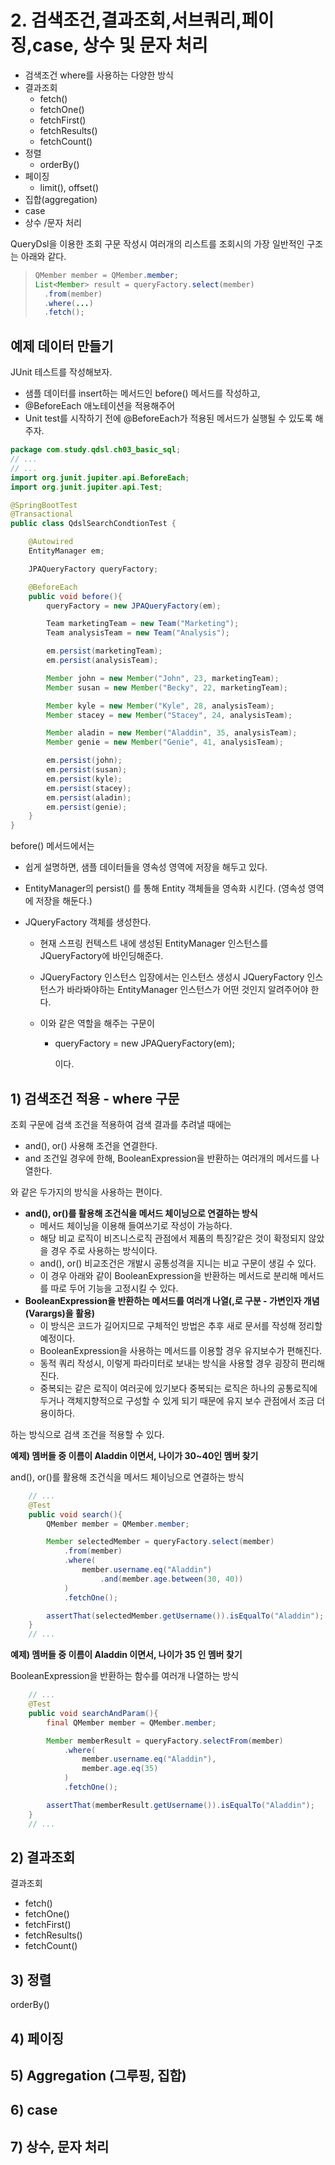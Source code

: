 # 2. 검색조건,결과조회,서브쿼리,페이징,case, 상수 및 문자 처리



- 검색조건 where를 사용하는 다양한 방식
- 결과조회
  - fetch()
  - fetchOne()
  - fetchFirst()
  - fetchResults()
  - fetchCount()
- 정렬
  - orderBy()
- 페이징
  - limit(), offset()
- 집합(aggregation)
- case
- 상수 /문자 처리



QueryDsl을 이용한 조회 구문 작성시 여러개의 리스트를 조회시의 가장 일반적인 구조는 아래와 같다.

> ```java
> QMember member = QMember.member;
> List<Member> result = queryFactory.select(member)
>   .from(member)
>   .where(...)
>   .fetch();
> ```



## 예제 데이터 만들기

JUnit 테스트를 작성해보자. 

- 샘플 데이터를 insert하는 메서드인 before() 메서드를 작성하고, 
- @BeforeEach 애노테이션을 적용해주어 
- Unit test를 시작하기 전에 @BeforeEach가 적용된 메서드가 실행될 수 있도록 해주자.  



```java
package com.study.qdsl.ch03_basic_sql;
// ...
// ...
import org.junit.jupiter.api.BeforeEach;
import org.junit.jupiter.api.Test;

@SpringBootTest
@Transactional
public class QdslSearchCondtionTest {

	@Autowired
	EntityManager em;

	JPAQueryFactory queryFactory;

	@BeforeEach
	public void before(){
		queryFactory = new JPAQueryFactory(em);

		Team marketingTeam = new Team("Marketing");
		Team analysisTeam = new Team("Analysis");

		em.persist(marketingTeam);
		em.persist(analysisTeam);

		Member john = new Member("John", 23, marketingTeam);
		Member susan = new Member("Becky", 22, marketingTeam);

		Member kyle = new Member("Kyle", 28, analysisTeam);
		Member stacey = new Member("Stacey", 24, analysisTeam);

		Member aladin = new Member("Aladdin", 35, analysisTeam);
		Member genie = new Member("Genie", 41, analysisTeam);

		em.persist(john);
		em.persist(susan);
		em.persist(kyle);
		em.persist(stacey);
		em.persist(aladin);
		em.persist(genie);
	}
}
```



before() 메서드에서는  

- 쉽게 설명하면, 샘플 데이터들을 영속성 영역에 저장을 해두고 있다. 

- EntityManager의 persist() 를 통해 Entity 객체들을 영속화 시킨다. (영속성 영역에 저장을 해둔다.)

- JQueryFactory 객체를 생성한다.

  - 현재 스프링 컨텍스트 내에 생성된 EntityManager 인스턴스를 JQueryFactory에 바인딩해준다.

  - JQueryFactory 인스턴스 입장에서는 인스턴스 생성시 JQueryFactory 인스턴스가 바라봐야하는  EntityManager 인스턴스가 어떤 것인지 알려주어야 한다.

  - 이와 같은 역할을 해주는 구문이

    - queryFactory = new JPAQueryFactory(em);  

      이다.



## 1) 검색조건 적용 - where 구문 

조회 구문에 검색 조건을 적용하여 검색 결과를 추려낼 때에는 

- and(), or() 사용해 조건을 연결한다.
- and 조건일 경우에 한해, BooleanExpression을 반환하는 여러개의 메서드를 나열한다.

와 같은 두가지의 방식을 사용하는 편이다.  

  

- **and(), or()를 활용해 조건식을 메서드 체이닝으로 연결하는 방식**  
  - 메서드 체이닝을 이용해 들여쓰기로 작성이 가능하다.
  - 해당 비교 로직이 비즈니스로직 관점에서 제품의 특징?같은 것이 확정되지 않았을 경우 주로 사용하는 방식이다.
  - and(), or() 비교조건은 개발시 공통성격을 지니는 비교 구문이 생길 수 있다. 
  - 이 경우 아래와 같이 BooleanExpression을 반환하는 메서드로 분리해 메서드를 따로 두어 기능을 고정시킬 수 있다.  
- **BooleanExpression을 반환하는 메서드를 여러개 나열(,로 구분 - 가변인자 개념(Varargs)을 활용)**  
  - 이 방식은 코드가 길어지므로 구체적인 방법은 추후 새로 문서를 작성해 정리할 예정이다.
  - BooleanExpression을 사용하는 메서드를 이용할 경우 유지보수가 편해진다.
  - 동적 쿼리 작성시, 이렇게 파라미터로 보내는 방식을 사용할 경우 굉장히 편리해진다.
  - 중복되는 같은 로직이 여러곳에 있기보다 중복되는 로직은 하나의 공통로직에 두거나 객체지향적으로 구성할 수 있게 되기 때문에 유지 보수 관점에서 조금 더 용이하다.

하는 방식으로 검색 조건을 적용할 수 있다.  

  

**예제) 멤버들 중 이름이 Aladdin 이면서, 나이가 30~40인 멤버 찾기**  

and(), or()를 활용해 조건식을 메서드 체이닝으로 연결하는 방식  

```java
	// ...
	@Test
	public void search(){
		QMember member = QMember.member;

		Member selectedMember = queryFactory.select(member)
			.from(member)
			.where(
				member.username.eq("Aladdin")
					.and(member.age.between(30, 40))
			)
			.fetchOne();

		assertThat(selectedMember.getUsername()).isEqualTo("Aladdin");
	}
	// ...
```

  

**예제) 멤버들 중 이름이 Aladdin 이면서, 나이가 35 인 멤버 찾기**  

BooleanExpression을 반환하는 함수를 여러개 나열하는 방식  

```java
	// ...
	@Test
	public void searchAndParam(){
		final QMember member = QMember.member;

		Member memberResult = queryFactory.selectFrom(member)
			.where(
				member.username.eq("Aladdin"),
				member.age.eq(35)
			)
			.fetchOne();

		assertThat(memberResult.getUsername()).isEqualTo("Aladdin");
	}
	// ...
```



## 2) 결과조회

결과조회

- fetch()
- fetchOne()
- fetchFirst()
- fetchResults()
- fetchCount()



## 3) 정렬

orderBy()  



## 4) 페이징

  

## 5) Aggregation (그루핑, 집합)



## 6) case



## 7) 상수, 문자 처리

